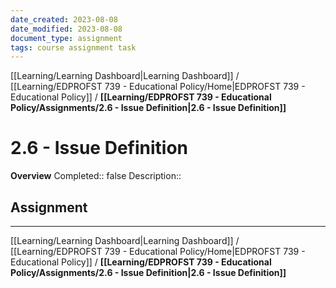 ```yaml
---
date_created: 2023-08-08
date_modified: 2023-08-08
document_type: assignment
tags: course assignment task
---
```

[[Learning/Learning Dashboard|Learning Dashboard]] / [[Learning/EDPROFST 739 - Educational Policy/Home|EDPROFST 739 - Educational Policy]] / **[[Learning/EDPROFST 739 - Educational Policy/Assignments/2.6 - Issue Definition|2.6 - Issue Definition]]**
# 2.6 - Issue Definition
**Overview**
Completed:: false
Description:: 

## Assignment





---
[[Learning/Learning Dashboard|Learning Dashboard]] / [[Learning/EDPROFST 739 - Educational Policy/Home|EDPROFST 739 - Educational Policy]] / **[[Learning/EDPROFST 739 - Educational Policy/Assignments/2.6 - Issue Definition|2.6 - Issue Definition]]**


